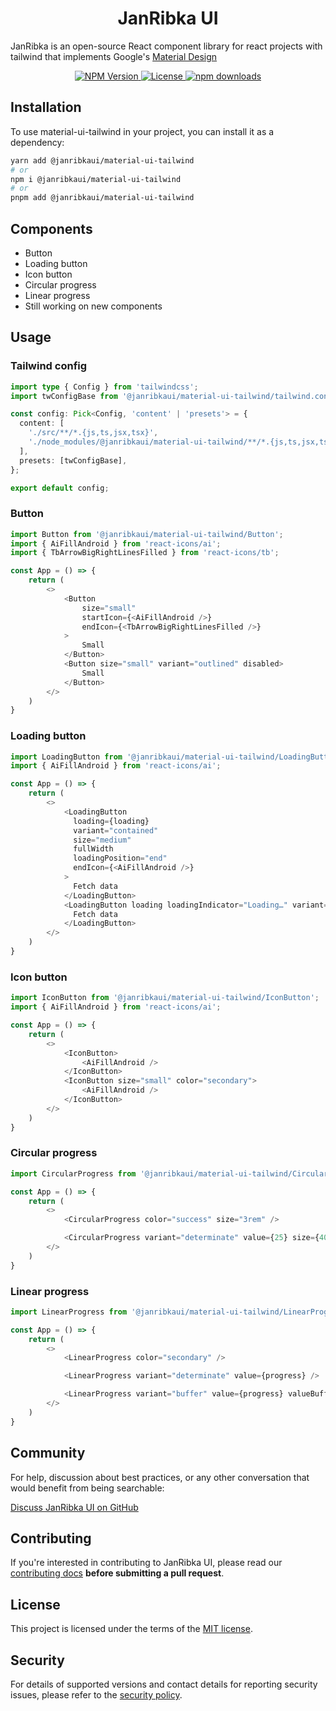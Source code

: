 <h1 align="center">JanRibka UI</h1>

JanRibka is an open-source React component library for react projects with tailwind that implements Google's [Material Design](https://m2.material.io/design/introduction/)

<p align="center">
    <a href="https://www.npmjs.com/package/@janribkaui/material-ui-tailwind">
        <img alt="NPM Version" src="https://badgen.net/npm/v/@janribkaui/material-ui-tailwind" />
    </a>
    <a href="https://github.com/nextui-org/@janribkaui/material-ui-tailwind/blob/main/LICENSE">
        <img src="https://img.shields.io/npm/l/@janribkaui/material-ui-tailwind?style=flat" alt="License">
    </a>
    <a href="https://www.npmjs.com/package/@janribkaui">
        <img src="https://img.shields.io/npm/dm/@janribkaui.svg?style=flat-round" alt="npm downloads">
  </a>
</p>

## Installation

To use material-ui-tailwind in your project, you can install it as a dependency:

```bash
yarn add @janribkaui/material-ui-tailwind
# or
npm i @janribkaui/material-ui-tailwind
# or
pnpm add @janribkaui/material-ui-tailwind
```

## Components

- Button
- Loading button
- Icon button
- Circular progress
- Linear progress
- Still working on new components

## Usage

### Tailwind config

```ts
import type { Config } from 'tailwindcss';
import twConfigBase from '@janribkaui/material-ui-tailwind/tailwind.config';

const config: Pick<Config, 'content' | 'presets'> = {
  content: [
    './src/**/*.{js,ts,jsx,tsx}',
    './node_modules/@janribkaui/material-ui-tailwind/**/*.{js,ts,jsx,tsx}',
  ],
  presets: [twConfigBase],
};

export default config;
```

### Button

```ts
import Button from '@janribkaui/material-ui-tailwind/Button';
import { AiFillAndroid } from 'react-icons/ai';
import { TbArrowBigRightLinesFilled } from 'react-icons/tb';

const App = () => {
    return (
        <>
            <Button
                size="small"
                startIcon={<AiFillAndroid />}
                endIcon={<TbArrowBigRightLinesFilled />}
            >
                Small
            </Button>
            <Button size="small" variant="outlined" disabled>
                Small
            </Button>
        </>
    )
}
```

### Loading button

```ts
import LoadingButton from '@janribkaui/material-ui-tailwind/LoadingButton';
import { AiFillAndroid } from 'react-icons/ai';

const App = () => {
    return (
        <>
            <LoadingButton
              loading={loading}
              variant="contained"
              size="medium"
              fullWidth
              loadingPosition="end"
              endIcon={<AiFillAndroid />}
            >
              Fetch data
            </LoadingButton>
            <LoadingButton loading loadingIndicator="Loading…" variant="outlined" size="small">
              Fetch data
            </LoadingButton>
        </>
    )
}
```

### Icon button

```ts
import IconButton from '@janribkaui/material-ui-tailwind/IconButton';
import { AiFillAndroid } from 'react-icons/ai';

const App = () => {
    return (
        <>
            <IconButton>
                <AiFillAndroid />
            </IconButton>
            <IconButton size="small" color="secondary">
                <AiFillAndroid />
            </IconButton>
        </>
    )
}
```

### Circular progress

```ts
import CircularProgress from '@janribkaui/material-ui-tailwind/CircularProgress';

const App = () => {
    return (
        <>
            <CircularProgress color="success" size="3rem" />

            <CircularProgress variant="determinate" value={25} size={40} />
        </>
    )
}
```

### Linear progress

```ts
import LinearProgress from '@janribkaui/material-ui-tailwind/LinearProgress';

const App = () => {
    return (
        <>
            <LinearProgress color="secondary" />

            <LinearProgress variant="determinate" value={progress} />

            <LinearProgress variant="buffer" value={progress} valueBuffer={buffer} />
        </>
    )
}
```

## Community

For help, discussion about best practices, or any other conversation that would benefit from being searchable:

[Discuss JanRibka UI on GitHub](https://github.com/janribkaui/material-ui-tailwind/discussions)

## Contributing

If you're interested in contributing to JanRibka UI, please read our [contributing docs](https://github.com/janribkaui/material-ui-tailwind/blob/master/CONTRIBUTING.md) **before submitting a pull request**.

## License

This project is licensed under the terms of the
[MIT license](/LICENSE).

## Security

For details of supported versions and contact details for reporting security issues, please refer to the [security policy](https://github.com/janribkaui/material-ui-tailwind/security/policy).
